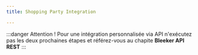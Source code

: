 ```yaml
---
title: Shopping Party Integration

---
```


:::danger Attention !
Pour une intégration personnalisée via API n'exécutez pas les deux prochaines étapes et référez-vous au chapite **Bleeker API REST**
:::